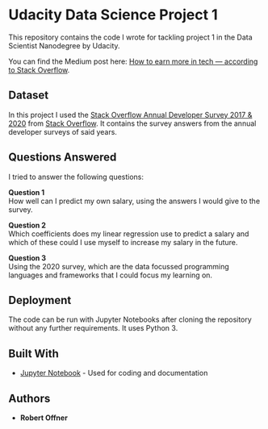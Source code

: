 # Udacity Data Science Project 1

This repository contains the code I wrote for tackling project 1 in the Data Scientist Nanodegree by Udacity.

You can find the Medium post here: [How to earn more in tech — according to Stack Overflow](https://gitznik.medium.com/how-to-earn-more-in-tech-according-to-stack-overflow-6838574357ec).

## Dataset

In this project I used the [Stack Overflow Annual Developer Survey 2017 & 2020](https://insights.stackoverflow.com/survey) from [Stack Overflow](https://stackoverflow.com). It contains the survey answers from the annual developer surveys of said years.

## Questions Answered

I tried to answer the following questions:

**Question 1**<br>
How well can I predict my own salary, using the answers I would give to the survey.

**Question 2**<br>
Which coefficients does my linear regression use to predict a salary and which of these could I use myself to increase my salary in the future.

**Question 3**<br>
Using the 2020 survey, which are the data focussed programming languages and frameworks that I could focus my learning on.



## Deployment

The code can be run with Jupyter Notebooks after cloning the repository without any further requirements. It uses Python 3.

## Built With

* [Jupyter Notebook](https://jupyter.org) - Used for coding and documentation


## Authors

* **Robert Offner**

